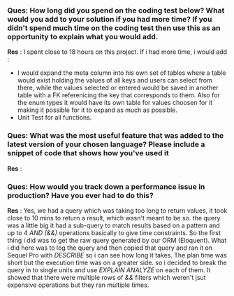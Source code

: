 ### Ques: How long did you spend on the coding test below? What would you add to your solution if you had more time? If you didn't spend much time on the coding test then use this as an opportunity to explain what you would add.
__Res__ : 
I spent close to 18 hours on this project.
If i had more time, i would add :
- I would expand the meta column into his own set of tables where a table would exist holding the values of all keys and users can select from there, while the values selected or entered would be saved in another table with a FK referenicing the key that corresponds to them. Also for the enum types it would have its own table for values choosen for it making it possible for it to expand as much as possible.
- Unit Test for all functions.

### Ques: What was the most useful feature that was added to the latest version of your chosen language? Please include a snippet of code that shows how you've used it
__Res__ :

### Ques: How would you track down a performance issue in production? Have you ever had to do this?
__Res__ : Yes, we had a query which was taking too long to return values, it took close to 10 mins to return a result, which wasn't meant to be so. the query was a little big it had a sub-query to match results based on a pattern and up to 4 *AND (&&)* operations basically to give time constraints. So the first thing i did was to get the raw query generated by our ORM (Eloquent). What i did here was to log the query and then copied that query and ran it on Sequel Pro with *DESCRIBE* so i can see how long it takes. The plan time was short but the execution time was on a greater side. so i decided to break the query in to single units and use *EXPLAIN ANALYZE* on each of them. It showed that there were multiple rows of *&&* filters which weren't jsut expensive operations but they ran multiple times.
